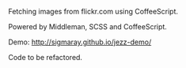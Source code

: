 Fetching images from flickr.com using CoffeeScript.

Powered by Middleman, SCSS and CoffeeScript.

Demo: http://sigmaray.github.io/jezz-demo/

Code to be refactored.
